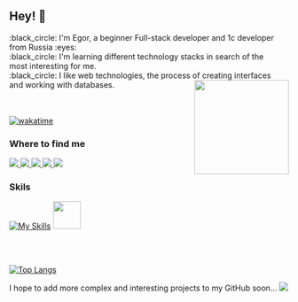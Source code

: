 ## Hey! 👋

<div id="header" align="left"> 
  <a>
    :black_circle: I'm Egor, a beginner Full-stack developer and 1c developer from Russia :eyes: <br>
    :black_circle: I'm learning different technology stacks in search of the <br> most interesting for me.<br>
    :black_circle: I like web technologies, the process of creating interfaces <br> and working with databases.
  </a>  
  <a href="https://github.com/anuraghazra/github-readme-stats">
    <img height=170 align="right" src="https://github-readme-stats.vercel.app/api?username=6Trinity&show_icons=true&theme=transparent" />
  </a>    
</div>

<br>
<br>

[![wakatime](https://wakatime.com/badge/user/b5f1b285-a71f-4dc1-9a3c-9dc7b5bd3df0.svg)](https://wakatime.com/@b5f1b285-a71f-4dc1-9a3c-9dc7b5bd3df0)

### Where to find me

<div id="badges">
    <a href="https://t.me/n30Nk1nG">
      <img src="https://img.shields.io/badge/telegram-blue?logo=telegram&logoColor=white">
    </a>
    <a href="https://discord.com/users/496273213509074945">
      <img src="https://img.shields.io/badge/discord-00008b?logo=discord&logoColor=white">
    </a>
    <a href="https://steamcommunity.com/id/bigbabyban228/">
      <img src="https://img.shields.io/badge/steam-black?logo=steam&logoColor=white">
    </a>
    <a href="https://www.linkedin.com/in/6trinity">
      <img src="https://img.shields.io/badge/LinkedIn-blue">
    </a>
    <a href="https://6trinity.github.io/MartynovDev">
      <img src="https://img.shields.io/badge/My%20site-green">
    </a>
</div>
   
### Skils

<div id="stack">
  
[![My Skills](https://skillicons.dev/icons?i=cs,dotnet,css,html,figma,git,py,wordpress,js,mysql)](https://skillicons.dev) <img src="https://kassa.bifit.com/wiki/images/thumb/7/72/Product-1c.svg/2048px-Product-1c.svg.png" height="50">

</div>

<br>
<br>

[![Top Langs](https://github-readme-stats.vercel.app/api/top-langs/?username=6Trinity&layout=compact)](https://github.com/anuraghazra/github-readme-stats)

I hope to add more complex and interesting projects to my GitHub soon... <img src="https://camo.githubusercontent.com/20781fb7e6bcac4e827a97e65e8a1cda900a8fd523514b306043d7597e1fcea9/68747470733a2f2f636f756e742e6765746c6f6c692e636f6d2f6765742f4053756e7365744d6b74">
